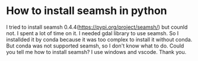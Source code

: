 
# How to install seamsh in python

I tried to install seamsh 0.4.4(https://pypi.org/project/seamsh/) but counld not.
I spent a lot of time on it.
I needed gdal library to use seamsh.
So I installded it by conda because it was too complex to install it without conda.
But conda was not supported seamsh, so I don't know what to do.
Could you tell me how to install seamsh?
I use windows and vscode.
Thank you.

        
